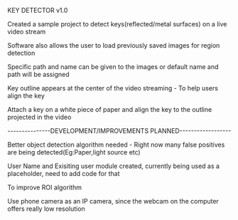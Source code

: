 KEY DETECTOR v1.0

Created a sample project to detect keys(reflected/metal surfaces) on a live video stream


Software also allows the user to load previously saved images for region detection


Specific path and name can be given to the images or default name and path will be assigned


Key outline appears at the center of the video streaming - To help users align the key 


Attach a key on a white piece of paper and align the key to the outline projected in the video


---------------DEVELOPMENT/IMPROVEMENTS PLANNED------------------

Better object detection algorithm needed - Right now many false positives are being detected(Eg:Paper,light source etc)


User Name and Exisiting user module created, currently being used as a placeholder, need to add code for that


To improve ROI algorithm


Use phone camera as an IP camera, since the webcam on the computer offers really low resolution
